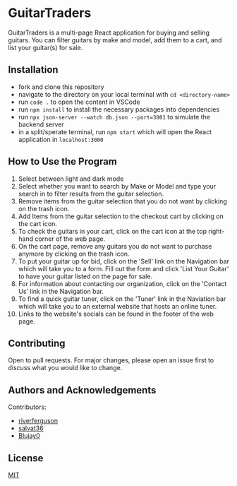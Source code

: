 # GuitarTraders
GuitarTraders is a multi-page React application for buying and selling guitars. You can filter guitars by make and model, add them to a cart, and list your guitar(s) for sale.

## Installation

* fork and clone this repository
* navigate to the directory on your local terminal with `cd <directory-name>`
* run `code .` to open the content in VSCode
* run `npm install` to install the necessary packages into dependencies
* run `npx json-server --watch db.json --port=3001` to simulate the backend server
* in a split/sperate terminal, run `npm start` which will open the React application in `localhost:3000`

## How to Use the Program
1. Select between light and dark mode
2. Select whether you want to search by Make or Model and type your search in to filter results from the guitar selection.
3. Remove items from the guitar selection that you do not want by clicking on the trash icon.
4. Add Items from the guitar selection to the checkout cart by clicking on the cart icon.
5. To check the guitars in your cart, click on the cart icon at the top right-hand corner of the web page.
6. On the cart page, remove any guitars you do not want to purchase anymore by clicking on the trash icon.
7. To put your guitar up for bid, click on the 'Sell' link on the Navigation bar which will take you to a form. Fill out the form and click 'List Your Guitar' to have your guitar listed on the page for sale.
8. For information about contacting our organization, click on the 'Contact Us' link in the Navigation bar.
9. To find a quick guitar tuner, click on the 'Tuner' link in the Naviation bar which will take you to an external website that hosts an online tuner.
10. Links to the website's socials can be found in the footer of the web page.

## Contributing
Open to pull requests. For major changes, please open an issue first to discuss what you would like to change.

## Authors and Acknowledgements
Contributors:
* [riverferguson](https://github.com/riverferguson)
* [salvat36](https://github.com/salvat36)
* [Blujay0](https://github.com/Blujay0)

## License
[MIT](https://choosealicense.com/licenses/mit/)